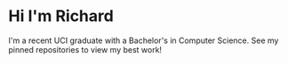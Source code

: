 # Hi I'm Richard
I'm a recent UCI graduate with a Bachelor's in Computer Science. See my pinned repositories to view my best work!
